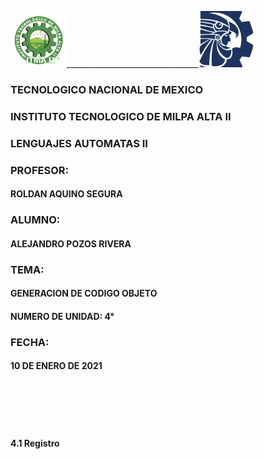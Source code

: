 <img src="img/itma.png" width="90">_________________________________<img src="img/tec.png" width="90">

### TECNOLOGICO NACIONAL DE MEXICO
### INSTITUTO TECNOLOGICO DE MILPA ALTA II
### LENGUAJES AUTOMATAS II
### PROFESOR:
#### ROLDAN AQUINO SEGURA 
### ALUMNO:
#### ALEJANDRO POZOS RIVERA
### TEMA:
#### GENERACION DE CODIGO OBJETO
#### NUMERO DE UNIDAD: 4°
### FECHA: 
#### 10 DE ENERO DE 2021


<br>
<br>
<br>
<br>

#### 4.1 Registro
